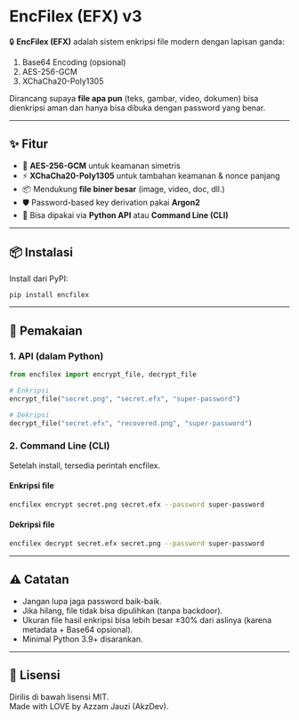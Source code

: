 # EncFilex (EFX) v3

🔒 **EncFilex (EFX)** adalah sistem enkripsi file modern dengan lapisan ganda:  
1. Base64 Encoding (opsional)  
2. AES-256-GCM  
3. XChaCha20-Poly1305  

Dirancang supaya **file apa pun** (teks, gambar, video, dokumen) bisa dienkripsi aman dan hanya bisa dibuka dengan password yang benar.

---

## ✨ Fitur
- 🔐 **AES-256-GCM** untuk keamanan simetris
- ⚡ **XChaCha20-Poly1305** untuk tambahan keamanan & nonce panjang
- 📦 Mendukung **file biner besar** (image, video, doc, dll.)
- 🛡️ Password-based key derivation pakai **Argon2**
- 🎯 Bisa dipakai via **Python API** atau **Command Line (CLI)**

---

## 📦 Instalasi
Install dari PyPI:

```bash
pip install encfilex
```

---

## 🚀 Pemakaian

### 1. API (dalam Python)

```python
from encfilex import encrypt_file, decrypt_file

# Enkripsi
encrypt_file("secret.png", "secret.efx", "super-password")

# Dekripsi
decrypt_file("secret.efx", "recovered.png", "super-password")
```

### 2. Command Line (CLI)
Setelah install, tersedia perintah encfilex.

#### Enkripsi file
```bash
encfilex encrypt secret.png secret.efx --password super-password
```

#### Dekripsi file
```bash
encfilex decrypt secret.efx secret.png --password super-password
```

---

## ⚠️ Catatan
- Jangan lupa jaga password baik-baik.
- Jika hilang, file tidak bisa dipulihkan (tanpa backdoor).
- Ukuran file hasil enkripsi bisa lebih besar ±30% dari aslinya (karena metadata + Base64 opsional).
- Minimal Python 3.9+ disarankan.

---

## 📜 Lisensi
Dirilis di bawah lisensi MIT.  
Made with LOVE by Azzam Jauzi (AkzDev).